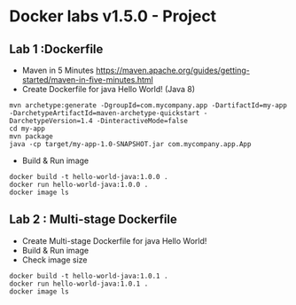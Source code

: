 [//]: # (Confidential document)
[//]: # (01/07/2023)
[//]: # (v 1.5.0)


# Docker labs v1.5.0 - Project


## Lab 1 :Dockerfile

- Maven in 5 Minutes https://maven.apache.org/guides/getting-started/maven-in-five-minutes.html
- Create Dockerfile for java Hello World! (Java 8)

```
mvn archetype:generate -DgroupId=com.mycompany.app -DartifactId=my-app -DarchetypeArtifactId=maven-archetype-quickstart -DarchetypeVersion=1.4 -DinteractiveMode=false
cd my-app
mvn package
java -cp target/my-app-1.0-SNAPSHOT.jar com.mycompany.app.App
```
- Build & Run image

```
docker build -t hello-world-java:1.0.0 .
docker run hello-world-java:1.0.0 .
docker image ls
```


## Lab 2 : Multi-stage Dockerfile

- Create Multi-stage Dockerfile for java Hello World!
- Build & Run image
- Check image size


```
docker build -t hello-world-java:1.0.1 .
docker run hello-world-java:1.0.1 .
docker image ls
```